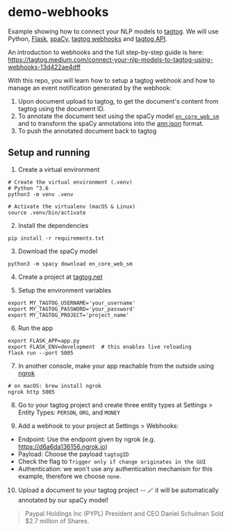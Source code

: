 # demo-webhooks

Example showing how to connect your NLP models to [tagtog](https://www.tagtog.net). We will use Python, [Flask](https://flask.palletsprojects.com/), [spaCy](https://spacy.io), [tagtog webhooks](https://docs.tagtog.net/projects.html#webhooks) and [tagtog API](https://docs.tagtog.net/API_documents_v1.html).

An introduction to webhooks and the full step-by-step guide is here: https://tagtog.medium.com/connect-your-nlp-models-to-tagtog-using-webhooks-13d422ae4dff

With this repo, you will learn how to setup a tagtog webhook and how to manage an event notification generated by the webhook:

1. Upon document upload to tagtog, to get the document's content from tagtog using the document ID.
2. To annotate the document text using the spaCy model [`en_core_web_sm`](https://spacy.io/models/en#en_core_web_sm) and to transform the spaCy annotations into the [ann.json](https://docs.tagtog.net/anndoc.html#ann-json) format.
3. To push the annotated document back to tagtog

## Setup and running

1. Create a virtual environment
```shell
# Create the virtual environment (.venv)
# Python ^3.6
python3 -m venv .venv

# Activate the virtualenv (macOS & Linux)
source .venv/bin/activate
```

2. Install the dependencies
```shell
pip install -r requirements.txt
```

3. Download the spaCy model
```shell
python3 -m spacy download en_core_web_sm
```

4. Create a project at [tagtog.net](https://www.tagtog.net)

5. Setup the environment variables
```shell
export MY_TAGTOG_USERNAME='your_username'
export MY_TAGTOG_PASSWORD='your_password'
export MY_TAGTOG_PROJECT='project_name'
```

6. Run the app
```shell
export FLASK_APP=app.py
export FLASK_ENV=development  # this enables live reloading
flask run --port 5005
```

7. In another console, make your app reachable from the outside using [ngrok](https://ngrok.com/)
```shell
# on macOS: brew install ngrok
ngrok http 5005
```

8. Go to your tagtog project and create three entity types at Settings > Entity Types: `PERSON`, `ORG`, and `MONEY`

9. Add a webhook to your project at Settings > Webhooks:
  * Endpoint: Use the endpoint given by ngrok (e.g. https://d6a6da136156.ngrok.io)
  * Payload: Choose the payload `tagtogID`
  * Check the flag to `Trigger only if change originates in the GUI`
  * Authentication: we won't use any authentication mechanism for this example, therefore we choose `none`.

10. Upload a document to your tagtog project -- 🪄 it will be automatically annotated by our spaCy model!

> Paypal Holdings Inc (PYPL) President and CEO Daniel Schulman Sold $2.7 million of Shares.